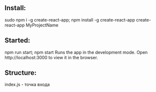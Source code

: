## **Install**:
sudo npm i -g create-react-app; npm install -g create-react-app
create-react-app MyProjectName

## **Started**:
npm run start; npm start
Runs the app in the development mode.
Open http://localhost:3000 to view it in the browser.


## **Structure:**
index.js - точка входа

